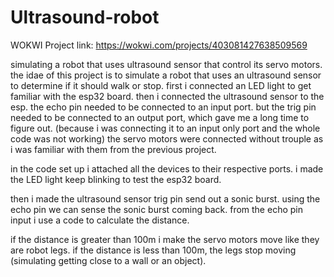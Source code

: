 # Ultrasound-robot

WOKWI Project link: https://wokwi.com/projects/403081427638509569 

simulating a robot that uses ultrasound sensor that control its servo motors.
the idae of this project is to simulate a robot that uses an ultrasound sensor to determine if it should walk or stop.
first i connected an LED light to get familiar with the esp32 board.
then i connected the ultrasound sensor to the esp.
the echo pin needed to be connected to an input port.
but the trig pin needed to be connected to an output port, which gave me a long time to figure out. 
(because i was connecting it to an input only port and the whole code was not working)
the servo motors were connected without trouple as i was familiar with them from the previous project.

in the code set up i attached all the devices to their respective ports.
i made the LED light keep blinking to test the esp32 board.

then i made the ultrasound sensor trig pin send out a sonic burst.
using the echo pin we can sense the sonic burst coming back.
from the echo pin input i use a code to calculate the distance.

if the distance is greater than 100m i make the servo motors move like they are robot legs.
if the distance is less than 100m, the legs stop moving (simulating getting close to a wall or an object).
